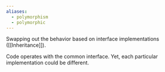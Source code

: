 ```yaml
---
aliases:
  - polymorphism
  - polymorphic
---
```

Swapping out the behavior based on interface implementations ([[Inheritance]]).

Code operates with the common interface. Yet, each particular implementation could be different.